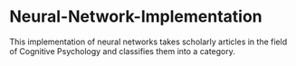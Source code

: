# Neural-Network-Implementation
This implementation of neural networks takes scholarly articles in the field of Cognitive Psychology and classifies them into a category. 
